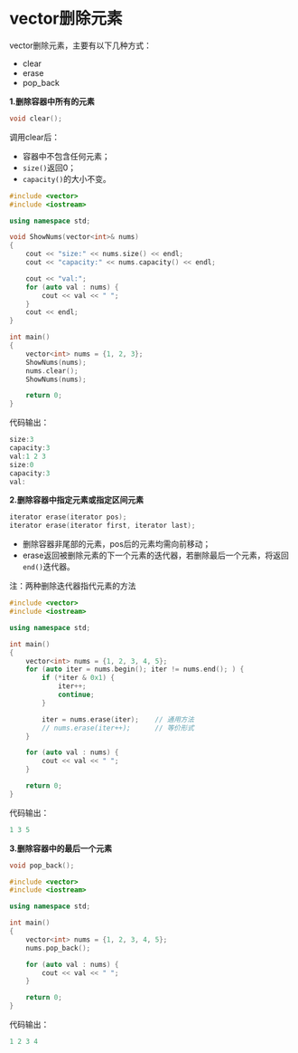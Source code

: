# vector删除元素

vector删除元素，主要有以下几种方式：

* clear
* erase
* pop_back

**1.删除容器中所有的元素**

```c++
void clear();
```

调用clear后：

* 容器中不包含任何元素；
* `size()`返回0；
* `capacity()`的大小不变。

```c++
#include <vector>
#include <iostream>

using namespace std;

void ShowNums(vector<int>& nums)
{
    cout << "size:" << nums.size() << endl;
    cout << "capacity:" << nums.capacity() << endl;

    cout << "val:";
    for (auto val : nums) {
        cout << val << " ";
    }
    cout << endl;
}

int main()
{
    vector<int> nums = {1, 2, 3};
    ShowNums(nums);
    nums.clear();
    ShowNums(nums);

    return 0;
}
```

代码输出：

```c++
size:3
capacity:3
val:1 2 3
size:0
capacity:3
val:
```

**2.删除容器中指定元素或指定区间元素**

```c++
iterator erase(iterator pos);
iterator erase(iterator first, iterator last);
```

* 删除容器非尾部的元素，pos后的元素均需向前移动；
* erase返回被删除元素的下一个元素的迭代器，若删除最后一个元素，将返回`end()`迭代器。

注：两种删除迭代器指代元素的方法

```c++
#include <vector>
#include <iostream>

using namespace std;

int main()
{
    vector<int> nums = {1, 2, 3, 4, 5};
    for (auto iter = nums.begin(); iter != nums.end(); ) {
        if (*iter & 0x1) {
            iter++;
            continue;
        }

        iter = nums.erase(iter);    // 通用方法
        // nums.erase(iter++);      // 等价形式
    }

    for (auto val : nums) {
        cout << val << " ";
    }

    return 0;
}
```

代码输出：

```c++
1 3 5
```

**3.删除容器中的最后一个元素**

```c++
void pop_back();
```

```c++
#include <vector>
#include <iostream>

using namespace std;

int main()
{
    vector<int> nums = {1, 2, 3, 4, 5};
    nums.pop_back();

    for (auto val : nums) {
        cout << val << " ";
    }

    return 0;
}
```

代码输出：

```c++
1 2 3 4
```

